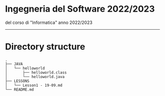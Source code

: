 # **Ingegneria del Software** 2022/2023

del corso di "Informatica" anno 2022/2023

---

# Directory structure

```
.
├── JAVA
│   └── helloworld
│       ├── helloworld.class
│       └── helloworld.java
├── LESSONS
│   └── Lesson1 - 19-09.md
└── README.md
```
